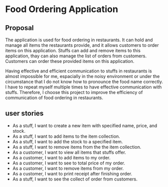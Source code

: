 # Food Ordering Application

## Proposal
 
The application is used for food ordering in restaurants. It can hold and manage all items the restaurants provide, and it allows customers to
order items on this application. Stuffs can add and remove items to this application, thay can also manage the list of orders from customers.
Customers can order these provided items on this application. 

Having effective and efficient communication to stuffs in restaurants is almost impossible for me, espacially in the noisy environment or under
the circumstance that I do not know how to pronounce the food name correctly. I have to repeat myself multiple times to have effective
communication with stuffs. Therefore, I choose this project to improve the efficiency of communication of food ordering in restaurants.

## user stories
- As a stuff, I want to create a new item with specified name, price, and stock.
- As a stuff, I want to add items to the item collection.
- As a stuff, I want to add the stock to a specified item.
- As a stuff, I want to remove items from the the item collection.
- As a customer, I want to view all items that stuffs offer.
- As a customer, I want to add items to my order.
- As a customer, I want to see to total price of my order.
- As a customer, I want to remove items from my order.
- As a customer, I want to print receipt after finishing order.
- As a stuff, I want to see the collect of order from customers.

